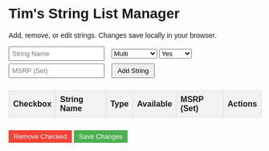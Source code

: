 <!DOCTYPE html>
<html lang="en">
<head>
  <meta charset="UTF-8">
  <meta name="viewport" content="width=device-width, initial-scale=1.0">
  <title>Tim's String List Manager</title>
  <style>
    body { font-family: Arial, sans-serif; margin: 20px; }
    table { border-collapse: collapse; width: 100%; margin-bottom: 20px; }
    th, td { border: 1px solid #ddd; padding: 8px; text-align: left; }
    th { background-color: #f2f2f2; }
    form { margin-bottom: 20px; }
    input[type="text"] { margin-right: 10px; padding: 5px; }
    button { padding: 5px 10px; margin: 5px 0; }
    .remove-btn { background-color: #f44336; color: white; border: none; cursor: pointer; }
    .save-btn { background-color: #4CAF50; color: white; border: none; cursor: pointer; }
  </style>
</head>
<body>
  <h1>Tim's String List Manager</h1>
  <p>Add, remove, or edit strings. Changes save locally in your browser.</p>

  <form id="addForm">
    <input type="text" id="stringName" placeholder="String Name" required>
    <select id="type">
      <option value="Multi">Multi</option>
      <option value="Syn">Syn</option>
      <option value="Poly">Poly</option>
      <option value="Natural Gut">Natural Gut</option>
    </select>
    <select id="available">
      <option value="Yes">Yes</option>
      <option value="No">No</option>
      <option value="Limited">Limited</option>
    </select>
    <input type="text" id="msrp" placeholder="MSRP (Set)" required>
    <button type="submit">Add String</button>
  </form>

  <table id="stringTable">
    <thead>
      <tr>
        <th>Checkbox</th>
        <th>String Name</th>
        <th>Type</th>
        <th>Available</th>
        <th>MSRP (Set)</th>
        <th>Actions</th>
      </tr>
    </thead>
    <tbody>
      <!-- Strings will be loaded here -->
    </tbody>
  </table>

  <button class="remove-btn" onclick="removeChecked()">Remove Checked</button>
  <button class="save-btn" onclick="saveChanges()">Save Changes</button>

  <script>
    let strings = JSON.parse(localStorage.getItem('timStringList')) || [
      { name: "Wilson NXT", type: "Multi", available: "Yes", msrp: "$19.95" },
      { name: "Tecnifibre NRG2", type: "Multi", available: "Yes", msrp: "$19.95" },
      { name: "Babolat Xcel", type: "Multi", available: "Yes", msrp: "$18.95" },
      { name: "Tecnifibre X-One Biphase", type: "Multi", available: "Yes", msrp: "$21.95" },
      { name: "Head Velocity MLT", type: "Multi", available: "Yes", msrp: "$11.95" },
      { name: "Wilson Sensation", type: "Multi", available: "Limited", msrp: "$9.95 (est.)" },
      { name: "Wilson Super Spin", type: "Multi", available: "No", msrp: "$10.00 (est.)" },
      { name: "Wilson Synthetic Gut Extreme", type: "Syn", available: "Yes", msrp: "$7.95" },
      { name: "Wilson Synthetic Gut Power", type: "Syn", available: "Yes", msrp: "$6.95" },
      { name: "Prince Synthetic Gut with Duraflex", type: "Syn", available: "Yes", msrp: "$7.95" },
      { name: "Head Synthetic Gut PPS", type: "Syn", available: "Yes", msrp: "$7.50" },
      { name: "Gamma Synthetic Gut", type: "Syn", available: "Yes", msrp: "$6.95" },
      { name: "Babolat Synthetic Gut", type: "Syn", available: "Yes", msrp: "$6.50" },
      { name: "Babolat N.Vy", type: "Syn", available: "Limited", msrp: "$7.95 (est.)" },
      { name: "Babolat SpiralTek", type: "Syn", available: "Yes", msrp: "$5.95" },
      { name: "Luxilon ALU Power", type: "Poly", available: "Yes", msrp: "$17.95" },
      { name: "Solinco Hyper-G", type: "Poly", available: "Yes", msrp: "$11.95" },
      { name: "Babolat RPM Blast", type: "Poly", available: "Yes", msrp: "$17.95" },
      { name: "Solinco Tour Bite", type: "Poly", available: "Yes", msrp: "$11.95" },
      { name: "Head Lynx Edge", type: "Poly", available: "Yes", msrp: "$11.95" },
      { name: "Head Sonic Pro", type: "Poly", available: "Yes", msrp: "$10.95" },
      { name: "Yonex Poly Tour Pro", type: "Poly", available: "Yes", msrp: "$12.95" },
      { name: "Tecnifibre Black Code", type: "Poly", available: "Yes", msrp: "$12.95" },
      { name: "Luxilon ALU Power Soft", type: "Poly", available: "Yes", msrp: "$17.95" },
      { name: "Wilson PolyLast", type: "Poly", available: "No", msrp: "$8.00 (est.)" },
      { name: "Babolat Pro Hurricane", type: "Poly", available: "Yes", msrp: "$9.95" },
      { name: "Babolat VS Touch", type: "Natural Gut", available: "Yes", msrp: "$45.95" },
      { name: "Natural Gut (Other Brands)", type: "Natural Gut", available: "Yes", msrp: "$42.00 (avg.)" }
    ];

    function renderTable() {
      const tbody = document.querySelector('#stringTable tbody');
      tbody.innerHTML = '';
      strings.forEach((str, index) => {
        const tr = document.createElement('tr');
        tr.innerHTML = `
          <td><input type="checkbox" class="checkbox" data-index="${index}"></td>
          <td contenteditable="true" data-field="name">${str.name}</td>
          <td contenteditable="true" data-field="type">${str.type}</td>
          <td contenteditable="true" data-field="available">${str.available}</td>
          <td contenteditable="true" data-field="msrp">${str.msrp}</td>
          <td><button onclick="deleteRow(${index})">Delete</button></td>
        `;
        tbody.appendChild(tr);
      });
    }

    function addString(e) {
      e.preventDefault();
      const newString = {
        name: document.getElementById('stringName').value,
        type: document.getElementById('type').value,
        available: document.getElementById('available').value,
        msrp: document.getElementById('msrp').value
      };
      strings.push(newString);
      localStorage.setItem('timStringList', JSON.stringify(strings));
      renderTable();
      addForm.reset();
    }

    function removeChecked() {
      const checkboxes = document.querySelectorAll('.checkbox:checked');
      const indices = Array.from(checkboxes).map(cb => parseInt(cb.dataset.index)).sort((a, b) => b - a);
      indices.forEach(index => strings.splice(index, 1));
      localStorage.setItem('timStringList', JSON.stringify(strings));
      renderTable();
    }

    function deleteRow(index) {
      strings.splice(index, 1);
      localStorage.setItem('timStringList', JSON.stringify(strings));
      renderTable();
    }

    function saveChanges() {
      const rows = document.querySelectorAll('#stringTable tbody tr');
      rows.forEach((row, index) => {
        const fields = row.querySelectorAll('[data-field]');
        fields.forEach(field => {
          strings[index][field.dataset.field] = field.textContent.trim();
        });
      });
      localStorage.setItem('timStringList', JSON.stringify(strings));
      alert('Changes saved!');
    }

    const addForm = document.getElementById('addForm');
    addForm.addEventListener('submit', addString);

    renderTable();
  </script>
</body>
</html>

